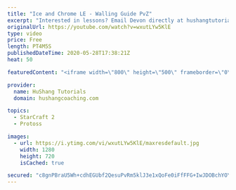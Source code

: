 ```yaml
---
title: "Ice and Chrome LE - Walling Guide PvZ"
excerpt: "Interested in lessons? Email Devon directly at hushangtutorials@outlook.com ------------------------------------------------------------------------------------------------------- Want to support HuShang Tutorials directly? Patreon is a website where you can contribute a monthly donation that will help"
originalUrl: https://youtube.com/watch?v=wxutLYw5KlE
type: video
price: Free
length: PT4M5S
publishedDateTime: 2020-05-28T17:38:21Z
heat: 50

featuredContent: "<iframe width=\"800\" height=\"500\" frameborder=\"0\" src=\"https://www.youtube.com/embed/wxutLYw5KlE\" allow=\"accelerometer; autoplay; encrypted-media; gyroscope; picture-in-picture\" allowfullscreen></iframe>"

provider:
  name: HuShang Tutorials
  domain: hushangcoaching.com

topics:
  - StarCraft 2
  - Protoss

images:
  - url: https://i.ytimg.com/vi/wxutLYw5KlE/maxresdefault.jpg
    width: 1280
    height: 720
    isCached: true

secured: "c8gnPBraU5Wh+cdhEGUbf2QesuPvRm5klJ3e1xQoFe0iFfFFG+IwJDOBchYOYgCYwBB8SWZ0VBMXZ3QFZjvmAVAz7Jlj5MVtQkCIf0lLKlqjpDGjof26MpSjMZEYFYO+jijJzC8oeYB+T6PGWOu6pr/qAXKDwrzsD4QkYmF4vsso87xijEPjsPX7egdfc0yCphpAZ9KO0ryERcKLeUP7dkvcjHpPGc01ZBiZHbPxGgUkcWshEVZk6Gsep3l2bSb/BMe3rkGImTPIcb79Z7Vzsagaf7SFRCtxwkKd1yOFxo5cKuT553C68OCA5vmvDJxMyzFZUQkRI5NlusjJiSLbIe+Vgi8YOyYx7jU2z2Jb3T10wre0GAQ+Kflz2UzAkalhNMWfu3bXNLBrZnEdnyqu9i7tb+Ns7TnncD0g0oS21oI=;GmL/e6eQv+T4jW9q7ksg2Q=="
---
```


